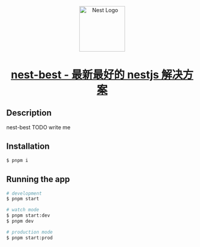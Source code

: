 <p align="center">
  <a href="http://nestjs.com/" target="blank"><img src="https://nestjs.com/img/logo-small.svg" width="120" alt="Nest Logo" /></a>
</p>

<h1 align="center">
  <a href="https://github.com/codercup/nest10-starter" target="_blank">nest-best - 最新最好的 nestjs 解决方案</a>
</h1>

## Description

nest-best TODO write me

## Installation

```bash
$ pnpm i
```

## Running the app

```bash
# development
$ pnpm start

# watch mode
$ pnpm start:dev 
$ pnpm dev 

# production mode
$ pnpm start:prod
```


